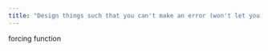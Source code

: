```yaml
---
title: "Design things such that you can't make an error (won't let you give too much dose, for example)"
---
```

forcing function

